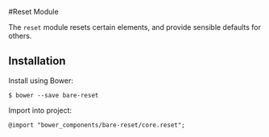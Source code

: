#Reset Module

The `reset` module resets certain elements, and provide sensible defaults for others.

## Installation

Install using Bower:

	$ bower --save bare-reset

Import into project:

	@import "bower_components/bare-reset/core.reset";